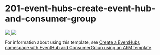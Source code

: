 # 201-event-hubs-create-event-hub-and-consumer-group

<a href="https://portal.azure.com/#create/Microsoft.Template/uri/https%3A%2F%2Fraw.githubusercontent.com%2FAzure%2Fazure-quickstart-templates%2Fmaster%2F201-event-hubs-create-event-hub-and-consumer-group%2Fazuredeploy.json" target="_blank">
    <img src="http://azuredeploy.net/deploybutton.png"/>
</a>


<a href="http://armviz.io/#/?load=https%3A%2F%2Fraw.githubusercontent.com%2FAzure%2Fazure-quickstart-templates%2Fmaster%2F201-event-hubs-create-event-hub-and-consumer-group%2Fazuredeploy.json" target="_blank">
    <img src="http://armviz.io/visualizebutton.png"/>
</a>

For information about using this template, see [Create a EventHubs namespace with EventHub and ConsumerGroup using an ARM template](http://azure.microsoft.com/documentation/articles/service-bus-resource-manager-namespace-event-hub/).